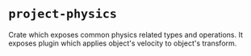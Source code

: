 # `project-physics`

Crate which exposes common physics related types and operations.
It exposes plugin which applies object's velocity to object's transform.
